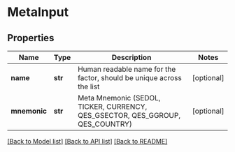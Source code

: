# MetaInput

## Properties
Name | Type | Description | Notes
------------ | ------------- | ------------- | -------------
**name** | **str** | Human readable name for the factor, should be unique across the list | [optional] 
**mnemonic** | **str** | Meta Mnemonic (SEDOL, TICKER, CURRENCY, QES_GSECTOR, QES_GGROUP, QES_COUNTRY) | [optional] 

[[Back to Model list]](../README.md#documentation-for-models) [[Back to API list]](../README.md#documentation-for-api-endpoints) [[Back to README]](../README.md)


